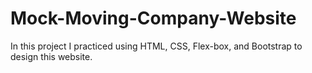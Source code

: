 # Mock-Moving-Company-Website
In this project I practiced using HTML, CSS, Flex-box, and Bootstrap to design this website. 
